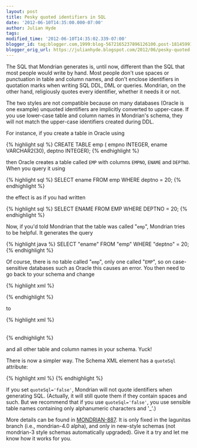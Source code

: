 ```yaml
---
layout: post
title: Pesky quoted identifiers in SQL
date: '2012-06-10T14:35:00.000-07:00'
author: Julian Hyde
tags:
modified_time: '2012-06-10T14:35:02.339-07:00'
blogger_id: tag:blogger.com,1999:blog-5672165237896126100.post-1814599178937302582
blogger_orig_url: https://julianhyde.blogspot.com/2012/06/pesky-quoted-identifiers-in-sql.html
---
```


The SQL that Mondrian generates is, until now, different than the SQL
that most people would write by hand. Most people don't use spaces or
punctuation in table and column names, and don't enclose identifiers
in quotation marks when writing SQL DDL, DML or queries. Mondrian, on
the other hand, religiously quotes every identifier, whether it needs
it or not.

The two styles are not compatible because on many databases (Oracle is
one example) unquoted identifiers are implicitly converted to
upper-case. If you use lower-case table and column names in Mondrian's
schema, they will not match the upper-case identifiers created during
DDL.

For instance, if you create a table in Oracle using

{% highlight sql %}
CREATE TABLE emp (
  empno INTEGER,
  ename VARCHAR2(30),
  deptno INTEGER);
{% endhighlight %}

then Oracle creates a table called `EMP` with columns `EMPNO`, `ENAME`
and `DEPTNO`. When you query it using

{% highlight sql %}
SELECT ename FROM emp WHERE deptno = 20;
{% endhighlight %}

the effect is as if you had written

{% highlight sql %}
SELECT ENAME FROM EMP WHERE DEPTNO = 20;
{% endhighlight %}

Now, if you'd told Mondrian that the table was called "`emp`",
Mondrian tries to be helpful. It generates the query

{% highlight java %}
SELECT "ename" FROM "emp" WHERE "deptno" = 20;
{% endhighlight %}

Of course, there is no table called "`emp`", only one called "`EMP`",
so on case-sensitive databases such as Oracle this causes an
error. You then need to go back to your schema and change

{% highlight xml %}
<Table name="emp"/>
{% endhighlight %}

to

{% highlight xml %}
<Table name="EMP"/>
{% endhighlight %}

and all other table and column names in your schema. Yuck!

There is now a simpler way. The Schema XML element has a `quoteSql` attribute:

{% highlight xml %}
<Schema name='FoodMart' metamodelVersion='4.0' quoteSql='false'>
{% endhighlight %}

If you set `quoteSql='false'`, Mondrian will not quote identifiers
when generating SQL. (Actually, it will still quote them if they
contain spaces and such. But we recommend that if you use
`quoteSql='false'`, you use sensible table names containing only
alphanumeric characters and '_'.)

More details can be found in
[MONDRIAN-887](https://jira.pentaho.com/browse/MONDRIAN-887). It
is only fixed in the lagunitas branch (i.e., mondrian-4.0 alpha), and
only in new-style schemas (not mondrian-3 style schemas automatically
upgraded). Give it a try and let me know how it works for you.
